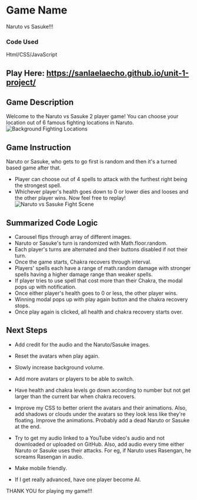 # Game Name
Naruto vs Sasuke!!!

### Code Used
Html/CSS/JavaScript

## Play Here: https://sanlaelaecho.github.io/unit-1-project/

## Game Description
Welcome to the Naruto vs Sasuke 2 player game!
You can choose your location out of 6 famous fighting locations in Naruto.
![Background Fighting Locations](https://i.imgur.com/4yA848W.png)

## Game Instruction
Naruto or Sasuke, who gets to go first is random and then it's a turned based game after that.
- Player can choose out of 4 spells to attack with the furthest right being the strongest spell.
- Whichever player's health goes down to 0 or lower dies and looses and the other player wins.
Now feel free to replay!
![Naruto vs Sasuke Fight Scene](https://i.imgur.com/vfcX8NI.png)

## Summarized Code Logic
- Carousel flips through array of different images.
- Naruto or Sasuke's turn is randomized with Math.floor.random.
- Each player's turns are alternated and their buttons disabled if not their turn.
- Once the game starts, Chakra recovers through interval.
- Players' spells each have a range of math.random damage with stronger spells having a higher damage range than weaker spells.
- If player tries to use spell that cost more than their Chakra, the modal pops up with notification.
- Once either player's health goes to 0 or less, the other player wins.
- Winning modal pops up with play again button and the chakra recovery stops.
- Once play again is clicked, all health and chakra recovery starts over.

## Next Steps
- Add credit for the audio and the Naruto/Sasuke images.

- Reset the avatars when play again.

- Slowly increase background volume.

- Add more avatars or players to be able to switch.

- Have health and chakra levels go down according to number but not get larger than the current bar when chakra recovers.

- Improve my CSS to better orient the avatars and their animations. Also, add shadows or clouds under the avatars so they look less like they're floating. Improve the animations.
Probably add a dead Naruto or Sasuke at the end.

- Try to get my audio linked to a YouTube video's audio and not downloaded or uploaded on GitHub. Also, add audio every time either Naruto or Sasuke uses their attacks. For eg, if Naruto uses Rasengan, he screams Rasengan in audio.

- Make mobile friendly.

- If I get really advanced, have one player become AI.

THANK YOU for playing my game!!!